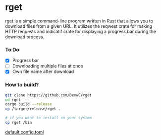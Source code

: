 # rget

rget is a simple command-line program written in Rust that allows you to download files from a given URL. It utilizes the reqwest crate for making HTTP requests and indicatif crate for displaying a progress bar during the download process.

### To Do

- [x] Progress bar
- [ ] Downloading multiple files at once
- [x] Own file name after download

### How to build?

```bash
git clone https://github.com/DemwE/rget
cd rget
cargo build --release
cp /target/release/rget .

# if you want to install on your system
cp rget /bin
```

[default config.toml](https://gist.github.com/DemwE/6de199a9d2febee7bd88f6a148d7a57c)
